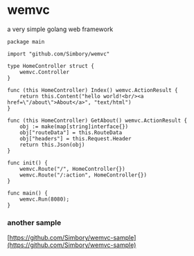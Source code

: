 # wemvc
a very simple golang web framework
```
package main

import "github.com/Simbory/wemvc"

type HomeController struct {
	wemvc.Controller
}

func (this HomeController) Index() wemvc.ActionResult {
	return this.Content("hello world!<br/><a href=\"/about\">About</a>", "text/html")
}

func (this HomeController) GetAbout() wemvc.ActionResult {
	obj := make(map[string]interface{})
	obj["routeData"] = this.RouteData
	obj["headers"] = this.Request.Header
	return this.Json(obj)
}

func init() {
	wemvc.Route("/", HomeController{})
	wemvc.Route("/:action", HomeController{})
}

func main() {
	wemvc.Run(8080);
}
```
### another sample
[https://github.com/Simbory/wemvc-sample](https://github.com/Simbory/wemvc-sample)